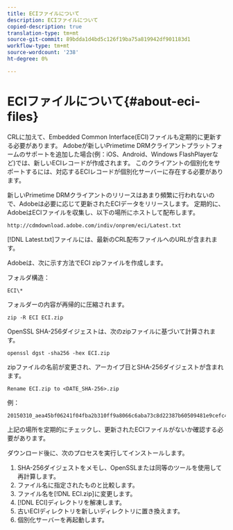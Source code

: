 ```yaml
---
title: ECIファイルについて
description: ECIファイルについて
copied-description: true
translation-type: tm+mt
source-git-commit: 89bdda1d4bd5c126f19ba75a819942df901183d1
workflow-type: tm+mt
source-wordcount: '238'
ht-degree: 0%

---
```



# ECIファイルについて{#about-eci-files}

CRLに加えて、Embedded Common Interface(ECI)ファイルも定期的に更新する必要があります。 Adobeが新しいPrimetime DRMクライアントプラットフォームのサポートを追加した場合(例：iOS、Android、Windows FlashPlayerなど)では、新しいECIレコードが作成されます。 このクライアントの個別化をサポートするには、対応するECIレコードが個別化サーバーに存在する必要があります。

新しいPrimetime DRMクライアントのリリースはあまり頻繁に行われないので、Adobeは必要に応じて更新されたECIデータをリリースします。 定期的に、AdobeはECIファイルを収集し、以下の場所にホストして配布します。

```
http://cdmdownload.adobe.com/indiv/onprem/eci/Latest.txt
```

[!DNL Latest.txt]ファイルには、最新のCRL配布ファイルへのURLが含まれます。

Adobeは、次に示す方法でECI zipファイルを作成します。

フォルダ構造：

```
ECI\*
```

フォルダーの内容が再帰的に圧縮されます。

```
zip -R ECI ECI.zip
```

OpenSSL SHA-256ダイジェストは、次のzipファイルに基づいて計算されます。

```
openssl dgst -sha256 -hex ECI.zip
```

zipファイルの名前が変更され、アーカイブ日とSHA-256ダイジェストが含まれます。

```
Rename ECI.zip to <DATE_SHA-256>.zip
```

例：

```
20150310_aea45bf06241f04fba2b310ff9a8066c6aba73c8d22387b60509481e9cefc43e.zip
```

上記の場所を定期的にチェックし、更新されたECIファイルがないか確認する必要があります。

ダウンロード後に、次のプロセスを実行してインストールします。

1. SHA-256ダイジェストをメモし、OpenSSLまたは同等のツールを使用して再計算します。
1. ファイル名に指定されたものと比較します。
1. ファイル名を[!DNL ECI.zip]に変更します。
1. [!DNL ECI]ディレクトリを解凍します。
1. 古いECIディレクトリを新しいディレクトリに置き換えます。
1. 個別化サーバーを再起動します。

